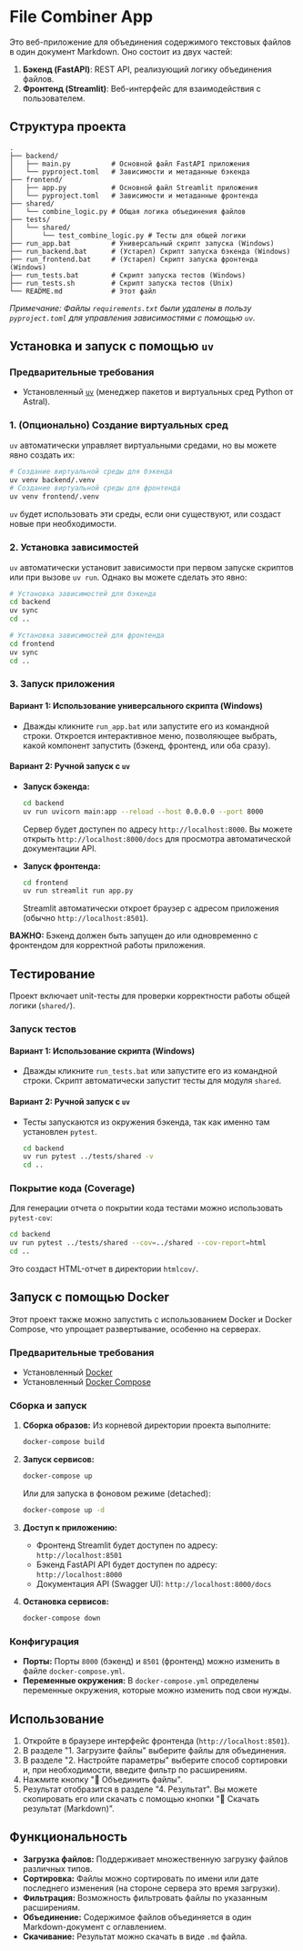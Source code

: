 # File Combiner App

Это веб-приложение для объединения содержимого текстовых файлов в один документ Markdown. Оно состоит из двух частей:

1.  **Бэкенд (FastAPI)**: REST API, реализующий логику объединения файлов.
2.  **Фронтенд (Streamlit)**: Веб-интерфейс для взаимодействия с пользователем.

## Структура проекта

```
.
├── backend/
│   ├── main.py          # Основной файл FastAPI приложения
│   └── pyproject.toml   # Зависимости и метаданные бэкенда
├── frontend/
│   ├── app.py           # Основной файл Streamlit приложения
│   └── pyproject.toml   # Зависимости и метаданные фронтенда
├── shared/
│   └── combine_logic.py # Общая логика объединения файлов
├── tests/
│   └── shared/
│       └── test_combine_logic.py # Тесты для общей логики
├── run_app.bat          # Универсальный скрипт запуска (Windows)
├── run_backend.bat      # (Устарел) Скрипт запуска бэкенда (Windows)
├── run_frontend.bat     # (Устарел) Скрипт запуска фронтенда (Windows)
├── run_tests.bat        # Скрипт запуска тестов (Windows)
├── run_tests.sh         # Скрипт запуска тестов (Unix)
└── README.md            # Этот файл
```
*Примечание: Файлы `requirements.txt` были удалены в пользу `pyproject.toml` для управления зависимостями с помощью `uv`.*

## Установка и запуск с помощью `uv`

### Предварительные требования

*   Установленный [`uv`](https://github.com/astral-sh/uv) (менеджер пакетов и виртуальных сред Python от Astral).

### 1. (Опционально) Создание виртуальных сред

`uv` автоматически управляет виртуальными средами, но вы можете явно создать их:

```bash
# Создание виртуальной среды для бэкенда
uv venv backend/.venv
# Создание виртуальной среды для фронтенда
uv venv frontend/.venv
```

`uv` будет использовать эти среды, если они существуют, или создаст новые при необходимости.

### 2. Установка зависимостей

`uv` автоматически установит зависимости при первом запуске скриптов или при вызове `uv run`. Однако вы можете сделать это явно:

```bash
# Установка зависимостей для бэкенда
cd backend
uv sync
cd ..

# Установка зависимостей для фронтенда
cd frontend
uv sync
cd ..
```

### 3. Запуск приложения

#### Вариант 1: Использование универсального скрипта (Windows)

*   Дважды кликните `run_app.bat` или запустите его из командной строки. Откроется интерактивное меню, позволяющее выбрать, какой компонент запустить (бэкенд, фронтенд, или оба сразу).

#### Вариант 2: Ручной запуск с `uv`

*   **Запуск бэкенда:**
    ```bash
    cd backend
    uv run uvicorn main:app --reload --host 0.0.0.0 --port 8000
    ```
    Сервер будет доступен по адресу `http://localhost:8000`. Вы можете открыть `http://localhost:8000/docs` для просмотра автоматической документации API.

*   **Запуск фронтенда:**
    ```bash
    cd frontend
    uv run streamlit run app.py
    ```
    Streamlit автоматически откроет браузер с адресом приложения (обычно `http://localhost:8501`).

**ВАЖНО:** Бэкенд должен быть запущен до или одновременно с фронтендом для корректной работы приложения.

## Тестирование

Проект включает unit-тесты для проверки корректности работы общей логики (`shared/`).

### Запуск тестов

#### Вариант 1: Использование скрипта (Windows)

*   Дважды кликните `run_tests.bat` или запустите его из командной строки. Скрипт автоматически запустит тесты для модуля `shared`.

#### Вариант 2: Ручной запуск с `uv`

*   Тесты запускаются из окружения бэкенда, так как именно там установлен `pytest`.
    ```bash
    cd backend
    uv run pytest ../tests/shared -v
    cd ..
    ```

### Покрытие кода (Coverage)

Для генерации отчета о покрытии кода тестами можно использовать `pytest-cov`:

```bash
cd backend
uv run pytest ../tests/shared --cov=../shared --cov-report=html
cd ..
```
Это создаст HTML-отчет в директории `htmlcov/`.

## Запуск с помощью Docker

Этот проект также можно запустить с использованием Docker и Docker Compose, что упрощает развертывание, особенно на серверах.

### Предварительные требования

*   Установленный [Docker](https://docs.docker.com/get-docker/)
*   Установленный [Docker Compose](https://docs.docker.com/compose/install/)

### Сборка и запуск

1.  **Сборка образов:**
    Из корневой директории проекта выполните:
    ```bash
    docker-compose build
    ```

2.  **Запуск сервисов:**
    ```bash
    docker-compose up
    ```
    Или для запуска в фоновом режиме (detached):
    ```bash
    docker-compose up -d
    ```

3.  **Доступ к приложению:**
    *   Фронтенд Streamlit будет доступен по адресу: `http://localhost:8501`
    *   Бэкенд FastAPI API будет доступен по адресу: `http://localhost:8000`
    *   Документация API (Swagger UI): `http://localhost:8000/docs`

4.  **Остановка сервисов:**
    ```bash
    docker-compose down
    ```

### Конфигурация

*   **Порты:** Порты `8000` (бэкенд) и `8501` (фронтенд) можно изменить в файле `docker-compose.yml`.
*   **Переменные окружения:** В `docker-compose.yml` определены переменные окружения, которые можно изменить под свои нужды.

## Использование

1.  Откройте в браузере интерфейс фронтенда (`http://localhost:8501`).
2.  В разделе "1. Загрузите файлы" выберите файлы для объединения.
3.  В разделе "2. Настройте параметры" выберите способ сортировки и, при необходимости, введите фильтр по расширениям.
4.  Нажмите кнопку "🚀 Объединить файлы".
5.  Результат отобразится в разделе "4. Результат". Вы можете скопировать его или скачать с помощью кнопки "💾 Скачать результат (Markdown)".

## Функциональность

*   **Загрузка файлов:** Поддерживает множественную загрузку файлов различных типов.
*   **Сортировка:** Файлы можно сортировать по имени или дате последнего изменения (на стороне сервера это время загрузки).
*   **Фильтрация:** Возможность фильтровать файлы по указанным расширениям.
*   **Объединение:** Содержимое файлов объединяется в один Markdown-документ с оглавлением.
*   **Скачивание:** Результат можно скачать в виде `.md` файла.